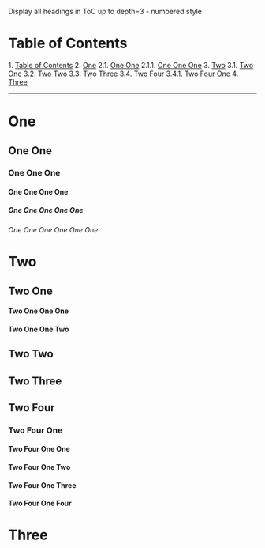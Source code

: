 Display all headings in ToC up to depth=3 - numbered style

# Table of Contents

<!-- !toc (numbered) -->

1\. [Table of Contents](#table-of-contents)
2\. [One](#one)
2.1\. [One One](#one-one)
2.1.1\. [One One One](#one-one-one)
3\. [Two](#two)
3.1\. [Two One](#two-one)
3.2\. [Two Two](#two-two)
3.3\. [Two Three](#two-three)
3.4\. [Two Four](#two-four)
3.4.1\. [Two Four One](#two-four-one)
4\. [Three](#three)

<!-- toc! -->

----

# One

## One One

### One One One

#### One One One One

##### One One One One One

###### One One One One One One

# Two

## Two One

#### Two One One One

#### Two One One Two

## Two Two

## Two Three

## Two Four

### Two Four One

#### Two Four One One

#### Two Four One Two

#### Two Four One Three

#### Two Four One Four

# Three
